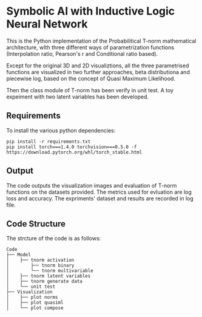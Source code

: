 # Symbolic AI with Inductive Logic Neural Network

This is the Python implementation of the Probabilitical T-norm mathematical architecture, wIth three different ways of parametrization  functions (Interpolation ratio, Pearson's r and Conditional ratio based).

Except for the original 3D and 2D visualiztions, all the three parametrised functions are visualized in two further approaches, beta distributiona and piecewise log, based on the concept of Quasi Maximum Likelihood.

Then the class module of T-norm has been verify in unit test. A toy expeiment with two latent variables has been developed.


## Requirements

To install the various python dependencies:

```
pip install -r requirements.txt
pip install torch===1.4.0 torchvision===0.5.0 -f https://download.pytorch.org/whl/torch_stable.html
```

## Output

The code outputs the visualization images and evaluation of T-norm functions on the datasets provided. The metrics used for evluation are log loss and accuracy. The expriments' dataset and results are recorded in log file. 


## Code Structure

The strcture of the code is as follows:

```
Code
├── Model
│    ├── tnorm activation
│        ├── tnorm binary
│        └── tnorm multivariable
│    ├── tnorm latent variables
│    ├── tnorm generate data
│    └── unit test
├── Visualization
│    ├── plot norms
│    ├── plot quasiml
│    └── plot compose
```

